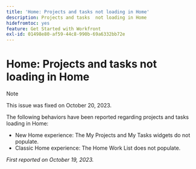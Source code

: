 ```yaml
---
title: 'Home: Projects and tasks not loading in Home'
description: Projects and tasks  not loading in Home
hidefromtoc: yes
feature: Get Started with Workfront
exl-id: 01498e80-af59-44c8-990b-69a6332bb72e
---
```

# Home: Projects and tasks not loading in Home

>[!NOTE]
>
>This issue was fixed on October 20, 2023.

The following behaviors have been reported regarding projects and tasks loading in Home:

* New Home experience: The My Projects and My Tasks widgets do not populate.
* Classic Home experience: The Home Work List does not populate.

_First reported on October 19, 2023._
